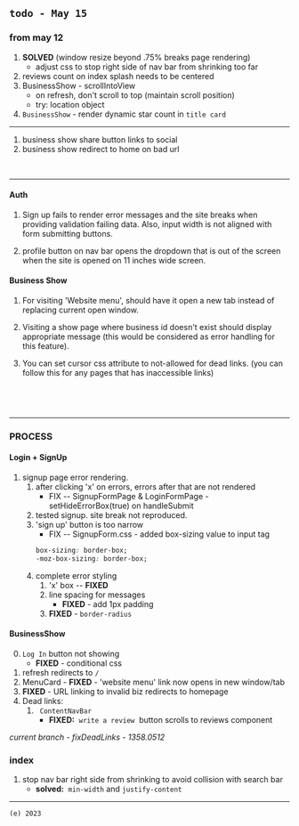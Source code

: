 ## `todo - May 15`

### from may 12

1. **SOLVED** (window resize beyond .75% breaks page rendering)
   - adjust css to stop right side of nav bar from shrinking too far
2. reviews count on index splash needs to be centered
3. BusinessShow - scrollIntoView
   - on refresh, don't scroll to top (maintain scroll position)
   - try: location object
4. `BusinessShow` - render dynamic star count in `title card`

---

1. business show share button links to social
2. business show redirect to home on bad url

&nbsp;

---

#### Auth

1. Sign up fails to render error messages and the site breaks when providing validation failing data. Also, input width is not aligned with form submitting buttons.

2. profile button on nav bar opens the dropdown that is out of the screen when the site is opened on 11 inches wide screen.

#### Business Show

1. For visiting 'Website menu', should have it open a new tab instead of replacing current open window.

2. Visiting a show page where business id doesn't exist should display appropriate message (this would be considered as error handling for this feature).

3. You can set cursor css attribute to not-allowed for dead links. (you can follow this for any pages that has inaccessible links)

## &nbsp;

---

### PROCESS

#### Login + SignUp

1. signup page error rendering.
   1. after clicking 'x' on errors, errors after that are not rendered
      - FIX -- SignupFormPage & LoginFormPage - setHideErrorBox(true) on handleSubmit
   2. tested signup. site break not reproduced.
   3. 'sign up' button is too narrow
      - FIX -- SignupForm.css - added box-sizing value to input tag
      ```css
      box-sizing: border-box;
      -moz-box-sizing: border-box;
      ```
   4. complete error styling
      1. 'x' box -- **FIXED**
      2. line spacing for messages
         - **FIXED** - add 1px padding
      3. **FIXED** - `border-radius`

#### BusinessShow

0. `Log In` button not showing
   - **FIXED** - conditional css
1. refresh redirects to `/`
2. MenuCard - **FIXED** - 'website menu' link now opens in new window/tab
3. **FIXED** - URL linking to invalid biz redirects to homepage
4. Dead links:
   1. ` ContentNavBar`
      - **FIXED:**&nbsp; `write a review`&nbsp; button scrolls to reviews component

_current branch - fixDeadLinks - 1358.0512_

### index

1. stop nav bar right side from shrinking to avoid collision with search bar
   - **solved:**&nbsp; `min-width` and `justify-content`

---

`(e) 2023`
